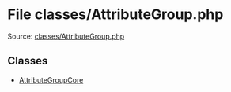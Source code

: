 File classes/AttributeGroup.php
=========

Source: [classes/AttributeGroup.php](https://github.com/PrestaShop/PrestaShop/blob/1.5.6.0/classes/AttributeGroup.php)


Classes
-------

* [AttributeGroupCore](class.AttributeGroupCore.md)

